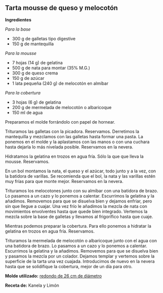 ## Tarta mousse de queso y melocotón

**Ingredientes**

*Para la base*

- 300 g de galletas tipo digestive
- 150 g de mantequilla

*Para la mousse*

- 7 hojas (14 g) de gelatina
- 500 g de nata para montar (35% M.G.)
- 300 g de queso crema
- 150 g de azúcar
- 1 lata pequeña (240 g) de melocotón en almíbar

*Para la cobertura*

- 3 hojas (6 g) de gelatina
- 200 g de mermelada de melocotón o albaricoque
- 150 ml de agua

Preparamos el molde forrándolo con papel de hornear. 

Trituramos las galletas con la picadora. Reservamos. Derretimos la mantequilla y mezclamos con las galletas hasta formar una pasta. La ponemos en el molde y la aplastamos con las manos o con una cuchara hasta dejarla lo más nivelada posible. Reservamos en la nevera.

Hidratamos la gelatina en trozos en agua fría. Sólo la que que lleva la mousse. Reservamos.

En un bol montamos la nata, el queso y el azúcar, todo junto y a la vez, con la batidora de varillas. Se recomienda que el bol, la nata y las varillas estén muy frías para que monte mejor. Reservamos en la nevera.

Trituramos los melocotones junto con su almíbar con una batidora de brazo. Lo pasamos a un cazo y lo ponemos a calentar. Escurrimos la gelatina y la añadimos. Removemos para que se disuelva bien y dejamos enfriar, pero sin que llegue a cuajar. Una vez frío le añadimos la mezcla de nata con movimientos envolventes hasta que quede bien integrado. Vertemos la mezcla sobre la base de galletas y llevamos al frigorífico hasta que cuaje.

Mientras podemos preparar la cobertura. Para ello ponemos a hidratar la gelatina en trozos en agua fría. Reservamos.

Trituramos la mermelada de melocotón o albaricoque junto con el agua con una batidora de brazo. Lo pasamos a un cazo y lo ponemos a calentar. Escurrimos la gelatina y la añadimos. Removemos para que se disuelva bien y pasamos la mezcla por un colador. Dejamos templar y vertemos sobre la superficie de la tarta una vez cuajada. Introducimos de nuevo en la nevera hasta que se solidifique la cobertura, mejor de un día para otro.

**Molde utilizado:** [redondo de 26 cm de diámetro](../../moldes-y-utensilios.md)

**Receta de:** Kanela y Limón